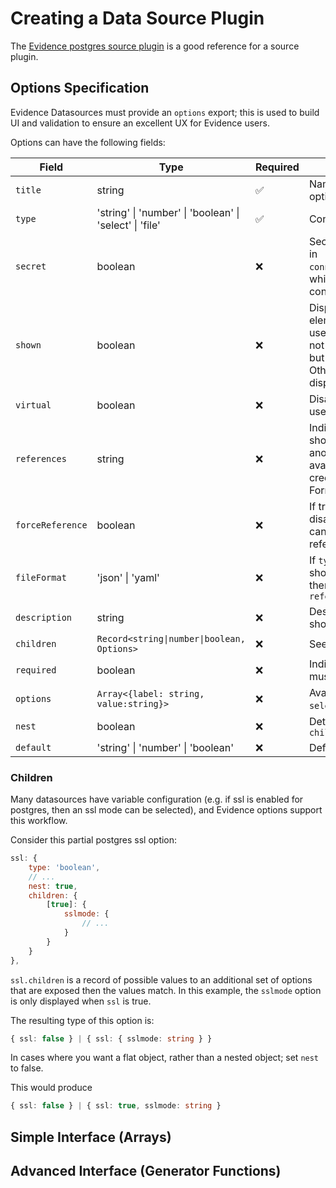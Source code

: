 # Creating a Data Source Plugin

The [Evidence postgres source plugin](https://github.com/evidence-dev/evidence/tree/main/packages/postgres) is a good
reference for a source plugin.

## Options Specification

Evidence Datasources must provide an `options` export; this is used to
build UI and validation to ensure an excellent UX for Evidence users.

Options can have the following fields:

| Field            | Type                                                    | Required | Description                                                                                                                                                                                         |
|------------------|---------------------------------------------------------|----------|-----------------------------------------------------------------------------------------------------------------------------------------------------------------------------------------------------|
| `title`          | string                                                  | ✅        | Name or Title of the option                                                                                                                                                                         |
| `type`           | 'string' \| 'number' \| 'boolean' \| 'select' \| 'file' | ✅        | Control to show                                                                                                                                                                                     |
| `secret`         | boolean                                                 | ❌        | Secret values are placed in `connection.options.yaml`, which is not source controlled                                                                                                               |
| `shown`          | boolean                                                 | ❌        | Displays value in UI elements (e.g. for usernames, that should not be source controlled but are not "secret". Otherwise the field will display as ∙∙∙)                                                                                       |
| `virtual`        | boolean                                                 | ❌        | Disables saving a field, useful for credential files                                                                                                                                                |
| `references`     | string                                                  | ❌        | Indicates that the field should get its value from another field if it is available, useful for credential files. Formatted as a [json path](https://www.npmjs.com/package/@astronautlabs/jsonpath) |
| `forceReference` | boolean                                                 | ❌        | If true, the input is disabled and the value can only come from a reference                                                                                                                         |
| `fileFormat`     | 'json' \| 'yaml'                                        | ❌        | If `type` is `file`, set how it should be parsed. It will then be available to `references`                                                                                                         |
| `description`    | string                                                  | ❌        | Description of the option, shown as a hint in UI                                                                                                                                                    |
| `children`       | `Record<string\|number\|boolean, Options>`              | ❌        | See [children](#children)                                                                                                                                                                           |
| `required`       | boolean                                                 | ❌        | Indicates that the user must provide this option                                                                                                                                                    |
| `options`        | `Array<{label: string, value:string}>`                  | ❌        | Available options for `select` type                                                                                                                                                                 |
| `nest`           | boolean                                                 | ❌        | Determines behavior of `children`                                                                                                                                                                   |
| `default`        | 'string' \| 'number' \| 'boolean'                       | ❌        | Default Value                                                                                                                                                                                       |

### Children

Many datasources have variable configuration (e.g. if ssl is enabled for postgres, then an ssl mode can be selected), and Evidence
options support this workflow.

Consider this partial postgres ssl option:

```javascript
ssl: {
    type: 'boolean',
    // ...
    nest: true,
    children: {
        [true]: {
            sslmode: {
                // ...
            }
        }
    }
},
```

`ssl.children` is a record of possible values to an additional set of options that are exposed then the values match.
In this example, the `sslmode` option is only displayed when `ssl` is true.

The resulting type of this option is:
```typescript
{ ssl: false } | { ssl: { sslmode: string } }
```

In cases where you want a flat object, rather than a nested object; set `nest` to false.

This would produce

```typescript
{ ssl: false } | { ssl: true, sslmode: string }
```





## Simple Interface (Arrays)

## Advanced Interface (Generator Functions)

